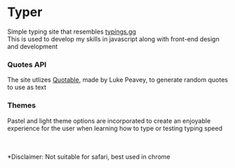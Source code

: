# Typer
Simple typing site that resembles [typings.gg](https://typings.gg)<br />
This is used to develop my skills in javascript along with front-end design and development<br />

### Quotes API
The site utlizes [Quotable](https://github.com/lukePeavey/quotable), made by Luke Peavey, to generate random quotes to use as text
### Themes
Pastel and light theme options are incorporated to create an enjoyable experience for the user when learning how to type or testing typing speed<br />

<br />
<br />
*Disclaimer: Not suitable for safari, best used in chrome<br />

